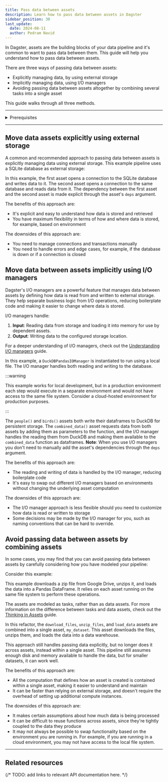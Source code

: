 ```yaml
---
title: Pass data between assets
description: Learn how to pass data between assets in Dagster
sidebar_position: 30
last_update:
  date: 2024-08-11
  author: Pedram Navid
---
```


In Dagster, assets are the building blocks of your data pipeline and it's common to want to pass data between them. This guide will help you understand how to pass data between assets.

There are three ways of passing data between assets:

- Explicitly managing data, by using external storage
- Implicitly managing data, using I/O managers
- Avoiding passing data between assets altogether by combining several tasks into a single asset

This guide walks through all three methods.

---

<details>
  <summary>Prerequisites</summary>

To follow the steps in this guide, you'll need:

- A basic understanding of Dagster concepts such as assets and resources
- Dagster and the `dagster-duckdb-pandas` package installed
</details>

---

## Move data assets explicitly using external storage

A common and recommended approach to passing data between assets is explicitly managing data using external storage. This example pipeline uses a SQLite database as external storage:

<CodeExample filePath="guides/data-assets/passing-data-assets/passing-data-explicit.py" language="python" title="Using External Storage" />

In this example, the first asset opens a connection to the SQLite database and writes data to it. The second asset opens a connection to the same database and reads data from it. The dependency between the first asset and the second asset is made explicit through the asset's `deps` argument.

The benefits of this approach are:

- It's explicit and easy to understand how data is stored and retrieved
- You have maximum flexibility in terms of how and where data is stored, for example, based on environment

The downsides of this approach are:

- You need to manage connections and transactions manually
- You need to handle errors and edge cases, for example, if the database is down or if a connection is closed

## Move data between assets implicitly using I/O managers

Dagster's I/O managers are a powerful feature that manages data between assets by defining how data is read from and written to external storage. They help separate business logic from I/O operations, reducing boilerplate code and making it easier to change where data is stored.

I/O managers handle:

1. **Input**: Reading data from storage and loading it into memory for use by dependent assets.
2. **Output**: Writing data to the configured storage location.

For a deeper understanding of I/O managers, check out the [Understanding I/O managers](/concepts/io-managers) guide.

<CodeExample filePath="guides/data-assets/passing-data-assets/passing-data-io-manager.py" language="python" title="Using I/O managers" />

In this example, a `DuckDBPandasIOManager` is instantiated to run using a local file. The I/O manager handles both reading and writing to the database.

:::warning

This example works for local development, but in a production environment
each step would execute in a separate environment and would not have access to the same file system. Consider a cloud-hosted environment for production purposes.

:::

The `people()` and `birds()` assets both write their dataframes to DuckDB
for persistent storage. The `combined_data()` asset requests data from both assets by adding them as parameters to the function, and the I/O manager handles the reading them from DuckDB and making them available to the `combined_data` function as dataframes. **Note**: When you use I/O managers you don't need to manually add the asset's dependencies through the `deps` argument.

The benefits of this approach are:

- The reading and writing of data is handled by the I/O manager, reducing boilerplate code
- It's easy to swap out different I/O managers based on environments without changing the underlying asset computation

The downsides of this approach are:

- The I/O manager approach is less flexible should you need to customize how data is read or written to storage
- Some decisions may be made by the I/O manager for you, such as naming conventions that can be hard to override.

## Avoid passing data between assets by combining assets

In some cases, you may find that you can avoid passing data between assets by
carefully considering how you have modeled your pipeline:

Consider this example:

<CodeExample filePath="guides/data-assets/passing-data-assets/passing-data-avoid.py" language="python" title="Avoid Passing Data Between Assets" />

This example downloads a zip file from Google Drive, unzips it, and loads the data into a Pandas DataFrame. It relies on each asset running on the same file system to perform these operations.

The assets are modeled as tasks, rather than as data assets. For more information on the difference between tasks and data assets, check out the [Thinking in Assets](/concepts/assets/thinking-in-assets) guide.

In this refactor, the `download_files`, `unzip_files`, and `load_data` assets are combined into a single asset, `my_dataset`. This asset downloads the files, unzips them, and loads the data into a data warehouse.

<CodeExample filePath="guides/data-assets/passing-data-assets/passing-data-rewrite-assets.py" language="python" title="Avoid Passing Data Between Assets" />

This approach still handles passing data explicitly, but no longer does it across assets,
instead within a single asset. This pipeline still assumes enough disk and
memory available to handle the data, but for smaller datasets, it can work well.

The benefits of this approach are:

- All the computation that defines how an asset is created is contained within a single asset, making it easier to understand and maintain
- It can be faster than relying on external storage, and doesn't require the overhead of setting up additional compute instances.

The downsides of this approach are:

- It makes certain assumptions about how much data is being processed
- It can be difficult to reuse functions across assets, since they're tightly coupled to the data they produce
- It may not always be possible to swap functionality based on the environment you are running in. For example, if you are running in a cloud environment, you may not have access to the local file system.

---

## Related resources

{/* TODO: add links to relevant API documentation here. */}
